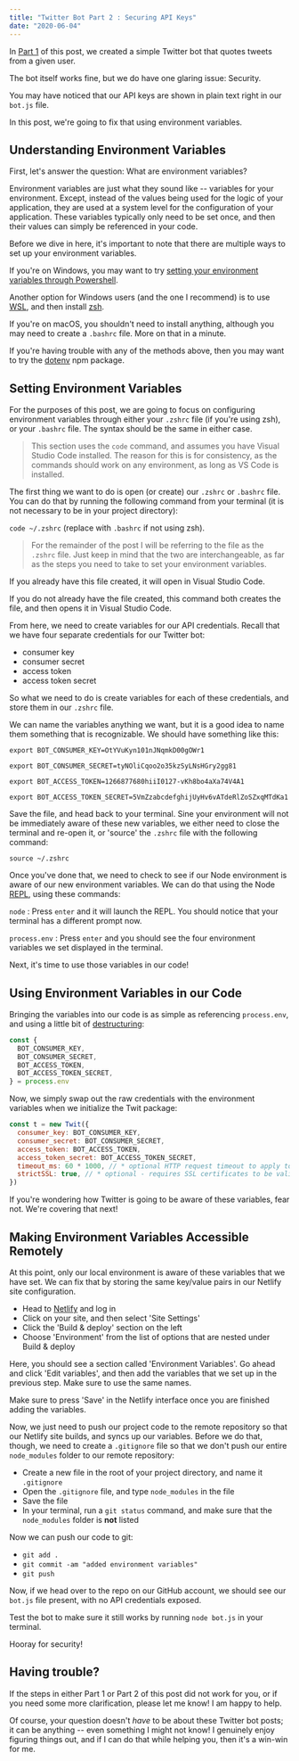 ```yaml
---
title: "Twitter Bot Part 2 : Securing API Keys"
date: "2020-06-04"
---
```


In [Part 1](/twitter-bot) of this post, we created a simple Twitter bot that quotes tweets from a given user.

The bot itself works fine, but we do have one glaring issue: Security.

You may have noticed that our API keys are shown in plain text right in our `bot.js` file.

In this post, we're going to fix that using environment variables.

## Understanding Environment Variables

First, let's answer the question: What are environment variables?

Environment variables are just what they sound like -- variables for your environment. Except, instead of the values being used for the logic of your application, they are used at a system level for the configuration of your application. These variables typically only need to be set once, and then their values can simply be referenced in your code.

Before we dive in here, it's important to note that there are multiple ways to set up your environment variables.

If you're on Windows, you may want to try [setting your environment variables through Powershell](https://mcpmag.com/articles/2019/03/28/environment-variables-in-powershell.aspx).

Another option for Windows users (and the one I recommend) is to use [WSL](https://docs.microsoft.com/en-us/windows/wsl/install-win10), and then install [zsh](https://evdokimovm.github.io/windows/zsh/shell/syntax/highlighting/ohmyzsh/hyper/terminal/2017/02/24/how-to-install-zsh-and-oh-my-zsh-on-windows-10.html).

If you're on macOS, you shouldn't need to install anything, although you may need to create a `.bashrc` file. More on that in a minute.

If you're having trouble with any of the methods above, then you may want to try the [dotenv](https://www.npmjs.com/package/dotenv) npm package.

## Setting Environment Variables

For the purposes of this post, we are going to focus on configuring environment variables through either your `.zshrc` file (if you're using zsh), or your `.bashrc` file. The syntax should be the same in either case.

> This section uses the `code` command, and assumes you have Visual Studio Code installed. The reason for this is for consistency, as the commands should work on any environment, as long as VS Code is installed.

The first thing we want to do is open (or create) our `.zshrc` or `.bashrc` file. You can do that by running the following command from your terminal (it is not necessary to be in your project directory):

`code ~/.zshrc` (replace with `.bashrc` if not using zsh).

> For the remainder of the post I will be referring to the file as the `.zshrc` file. Just keep in mind that the two are interchangeable, as far as the steps you need to take to set your environment variables.

If you already have this file created, it will open in Visual Studio Code.

If you do not already have the file created, this command both creates the file, and then opens it in Visual Studio Code.

From here, we need to create variables for our API credentials. Recall that we have four separate credentials for our Twitter bot:

- consumer key
- consumer secret
- access token
- access token secret

So what we need to do is create variables for each of these credentials, and store them in our `.zshrc` file.

We can name the variables anything we want, but it is a good idea to name them something that is recognizable. We should have something like this:

```
export BOT_CONSUMER_KEY=OtYVuKyn101nJNqmkD00gOWr1

export BOT_CONSUMER_SECRET=tyNOliCqoo2o35kzSyLNsHGry2gg81

export BOT_ACCESS_TOKEN=1266877680hiiI0127-vKh8bo4aXa74V4A1

export BOT_ACCESS_TOKEN_SECRET=5VmZzabcdefghijUyHv6vATdeRlZoSZxqMTdKa1
```

Save the file, and head back to your terminal. Sine your environment will not be immediately aware of these new variables, we either need to close the terminal and re-open it, or 'source' the `.zshrc` file with the following command:

`source ~/.zshrc`

Once you've done that, we need to check to see if our Node environment is aware of our new environment variables. We can do that using the Node [REPL](https://docs.repl.it/), using these commands:

`node` : Press `enter` and it will launch the REPL. You should notice that your terminal has a different prompt now.

`process.env` : Press `enter` and you should see the four environment variables we set displayed in the terminal.

Next, it's time to use those variables in our code!

## Using Environment Variables in our Code

Bringing the variables into our code is as simple as referencing `process.env`, and using a little bit of [destructuring](https://developer.mozilla.org/en-US/docs/Web/JavaScript/Reference/Operators/Destructuring_assignment):

```js
const {
  BOT_CONSUMER_KEY,
  BOT_CONSUMER_SECRET,
  BOT_ACCESS_TOKEN,
  BOT_ACCESS_TOKEN_SECRET,
} = process.env
```

Now, we simply swap out the raw credentials with the environment variables when we initialize the Twit package:

```js
const t = new Twit({
  consumer_key: BOT_CONSUMER_KEY,
  consumer_secret: BOT_CONSUMER_SECRET,
  access_token: BOT_ACCESS_TOKEN,
  access_token_secret: BOT_ACCESS_TOKEN_SECRET,
  timeout_ms: 60 * 1000, // * optional HTTP request timeout to apply to all requests.
  strictSSL: true, // * optional - requires SSL certificates to be valid.
})
```

If you're wondering how Twitter is going to be aware of these variables, fear not. We're covering that next!

## Making Environment Variables Accessible Remotely

At this point, only our local environment is aware of these variables that we have set. We can fix that by storing the same key/value pairs in our Netlify site configuration.

- Head to [Netlify](https://www.netlify.com/) and log in
- Click on your site, and then select 'Site Settings'
- Click the 'Build & deploy' section on the left
- Choose 'Environment' from the list of options that are nested under Build & deploy

Here, you should see a section called 'Environment Variables'. Go ahead and click 'Edit variables', and then add the variables that we set up in the previous step. Make sure to use the same names.

Make sure to press 'Save' in the Netlify interface once you are finished adding the variables.

Now, we just need to push our project code to the remote repository so that our Netlify site builds, and syncs up our variables. Before we do that, though, we need to create a `.gitignore` file so that we don't push our entire `node_modules` folder to our remote repository:

- Create a new file in the root of your project directory, and name it `.gitignore`
- Open the `.gitignore` file, and type `node_modules` in the file
- Save the file
- In your terminal, run a `git status` command, and make sure that the `node_modules` folder is **not** listed

Now we can push our code to git:

- `git add .`
- `git commit -am "added environment variables"`
- `git push`

Now, if we head over to the repo on our GitHub account, we should see our `bot.js` file present, with no API credentials exposed.

Test the bot to make sure it still works by running `node bot.js` in your terminal.

Hooray for security!

## Having trouble?

If the steps in either Part 1 or Part 2 of this post did not work for you, or if you need some more clarification, please let me know! I am happy to help.

Of course, your question doesn't _have_ to be about these Twitter bot posts; it can be anything -- even something I might not know! I genuinely enjoy figuring things out, and if I can do that while helping you, then it's a win-win for me.
